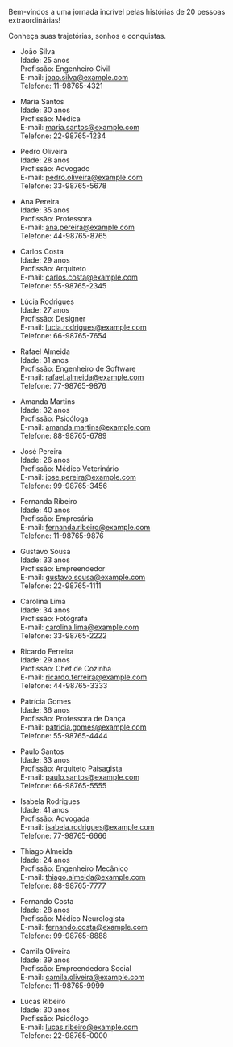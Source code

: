 Bem-vindos a uma jornada incrível pelas histórias de 20 pessoas extraordinárias! 

Conheça suas trajetórias, sonhos e conquistas.

-   João Silva     
    Idade: 25 anos    
    Profissão: Engenheiro Civil    
    E-mail: joao.silva@example.com   
    Telefone: 11-98765-4321   

-   Maria Santos   
    Idade: 30 anos   
    Profissão: Médica    
    E-mail: maria.santos@example.com   
    Telefone: 22-98765-1234    

-   Pedro Oliveira     
    Idade: 28 anos      
    Profissão: Advogado       
    E-mail: pedro.oliveira@example.com        
    Telefone: 33-98765-5678    

-   Ana Pereira       
    Idade: 35 anos    
    Profissão: Professora      
    E-mail: ana.pereira@example.com      
    Telefone: 44-98765-8765    

-   Carlos Costa       
    Idade: 29 anos     
    Profissão: Arquiteto       
    E-mail: carlos.costa@example.com      
    Telefone: 55-98765-2345

-   Lúcia Rodrigues         
    Idade: 27 anos        
    Profissão: Designer         
    E-mail: lucia.rodrigues@example.com         
    Telefone: 66-98765-7654        

-   Rafael Almeida        
    Idade: 31 anos     
    Profissão: Engenheiro de Software       
    E-mail: rafael.almeida@example.com         
    Telefone: 77-98765-9876      

-   Amanda Martins      
    Idade: 32 anos         
    Profissão: Psicóloga         
    E-mail: amanda.martins@example.com          
    Telefone: 88-98765-6789    

-   José Pereira      
    Idade: 26 anos       
    Profissão: Médico Veterinário        
    E-mail: jose.pereira@example.com        
    Telefone: 99-98765-3456         

-   Fernanda Ribeiro         
    Idade: 40 anos        
    Profissão: Empresária              
    E-mail: fernanda.ribeiro@example.com         
    Telefone: 11-98765-9876      

-   Gustavo Sousa                
    Idade: 33 anos       
    Profissão: Empreendedor                 
    E-mail: gustavo.sousa@example.com         
    Telefone: 22-98765-1111      

-   Carolina Lima  
    Idade: 34 anos         
    Profissão: Fotógrafa         
    E-mail: carolina.lima@example.com             
    Telefone: 33-98765-2222            

-   Ricardo Ferreira           
    Idade: 29 anos             
    Profissão: Chef de Cozinha               
    E-mail: ricardo.ferreira@example.com              
    Telefone: 44-98765-3333                  

-   Patrícia Gomes              
    Idade: 36 anos            
    Profissão: Professora de Dança             
    E-mail: patricia.gomes@example.com               
    Telefone: 55-98765-4444               

-   Paulo Santos        
    Idade: 33 anos           
    Profissão: Arquiteto Paisagista             
    E-mail: paulo.santos@example.com           
    Telefone: 66-98765-5555          

-   Isabela Rodrigues         
    Idade: 41 anos           
    Profissão: Advogada             
    E-mail: isabela.rodrigues@example.com               
    Telefone: 77-98765-6666                

-   Thiago Almeida              
    Idade: 24 anos                 
    Profissão: Engenheiro Mecânico              
    E-mail: thiago.almeida@example.com              
    Telefone: 88-98765-7777                

-   Fernando Costa                
    Idade: 28 anos                  
    Profissão: Médico Neurologista                
    E-mail: fernando.costa@example.com                 
    Telefone: 99-98765-8888              

-   Camila Oliveira                     
    Idade: 39 anos                      
    Profissão: Empreendedora Social                     
    E-mail: camila.oliveira@example.com                    
    Telefone: 11-98765-9999                    

-   Lucas Ribeiro                
    Idade: 30 anos                  
    Profissão: Psicólogo                 
    E-mail: lucas.ribeiro@example.com                 
    Telefone: 22-98765-0000            


















